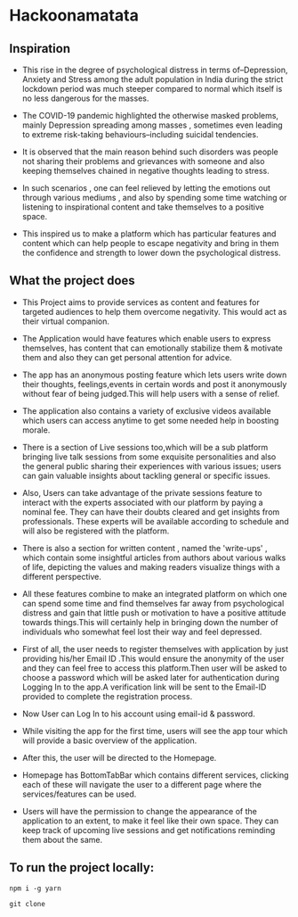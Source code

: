 # Hackoonamatata

## Inspiration
 - This rise in the degree of psychological distress in terms of–Depression, Anxiety and Stress among the adult population in India during the strict lockdown period was much steeper compared to normal which itself is no less dangerous for the masses.

- The COVID-19 pandemic highlighted the otherwise masked problems, mainly Depression spreading among masses , sometimes even leading to extreme risk-taking behaviours–including suicidal tendencies.

- It is observed that the main reason behind such disorders was people not sharing their problems and grievances with someone and also keeping themselves chained in negative thoughts leading to stress.

- In such scenarios , one can feel relieved by letting the emotions out through various mediums , and also by spending some time watching or listening to inspirational content and take themselves to a positive space.

- This inspired us to make a platform which has particular features and content which can help people to escape negativity and bring in them the confidence and strength to lower down the psychological distress.






## What the project does

- This Project aims to provide services as content and features for targeted audiences to help them overcome negativity. This would act as their virtual companion.

- The Application would have features which enable users to express themselves, has content that can emotionally stabilize them & motivate them and also they can get personal attention for advice.

- The app has an anonymous posting feature which lets users write down their thoughts, feelings,events in certain words and post it anonymously without fear of being judged.This will help users with a sense of relief.

- The application also contains a variety of exclusive videos available which users can access anytime to get some needed help in boosting morale.

- There is a section of Live sessions too,which will be a sub platform bringing live talk sessions from some exquisite personalities and also the general public sharing their experiences with various issues; users can gain valuable insights about tackling general or specific issues.

- Also, Users can take advantage of the private sessions feature to interact with the experts associated with our platform by paying a nominal fee. They can have their doubts cleared and get insights from professionals. These experts will be available according to schedule and will also be registered with the platform.

- There is also a section for written content , named the 'write-ups' , which contain some insightful articles from authors about various walks of life, depicting the values and making readers visualize things with a different perspective.

- All these features combine to make an integrated platform on which one can spend some time and find themselves far away from psychological distress and gain that little push or motivation to have a positive attitude towards things.This will certainly help in bringing down the number of individuals who somewhat feel lost their way and feel depressed.


- First of all, the user needs to register themselves with application by just providing his/her Email ID .This would ensure the anonymity of the user and they can feel free to access this platform.Then user will be asked to choose a password which will be asked later for authentication during Logging In to the app.A verification link will be sent to the Email-ID provided to complete the registration process.

	

- Now User can Log In to his account using email-id & password.

- While visiting the app for the first time, users will see the app tour which will provide a basic overview of the application.



 


- After this, the user will be directed to the Homepage.

- Homepage has BottomTabBar which contains different services, clicking each of these will navigate the user to a different page where the services/features can be used.



- Users will have the permission to change the appearance of the application to an extent, to make it feel like their own space. They can keep track of upcoming live sessions and get notifications reminding them about the same.

## To run the project locally:
```
npm i -g yarn
```
```
git clone
```
